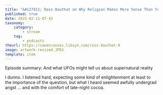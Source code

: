 ```yaml
---
title: "&#127911; Ross Douthat on Why Religion Makes More Sense Than You Think"
published: true
date: 2025-02-11-07-43
taxonomy:
    category:
        - stream
    tag:
        - podcasts
theurl: https://cowenconvos.libsyn.com/ross-douthat-0
image: artwork-resized.JPEG
template: item
---
```


Episode summary: And what UFOs might tell us about supernatural reality

I dunno. I listened hard, expecting some kind of enlightenment at least to the importance of the question, but what I heard seemed awfully undergrad angst ... and with the comfort of late-night cocoa.